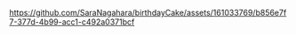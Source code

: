 

https://github.com/SaraNagahara/birthdayCake/assets/161033769/b856e7f7-377d-4b99-acc1-c492a0371bcf

